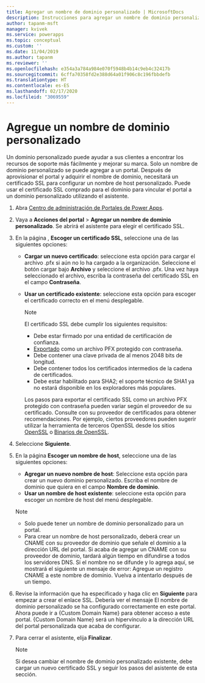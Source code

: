 ```yaml
---
title: Agregar un nombre de dominio personalizado | MicrosoftDocs
description: Instrucciones para agregar un nombre de dominio personalizado.
author: tapanm-msft
manager: kvivek
ms.service: powerapps
ms.topic: conceptual
ms.custom: ''
ms.date: 11/04/2019
ms.author: tapanm
ms.reviewer: ''
ms.openlocfilehash: e354a3a784a984e070f5948b4b14c9eb4c32417b
ms.sourcegitcommit: 6cffa70358fd2e388d64a01f906c8c196fbbdefb
ms.translationtype: HT
ms.contentlocale: es-ES
ms.lasthandoff: 02/17/2020
ms.locfileid: "3069559"
---
```

# <a name="add-a-custom-domain-name"></a>Agregue un nombre de dominio personalizado

Un dominio personalizado puede ayudar a sus clientes a encontrar los recursos de soporte más fácilmente y mejorar su marca. Solo un nombre de dominio personalizado se puede agregar a un portal. Después de aprovisionar el portal y adquirir el nombre de dominio, necesitará un certificado SSL para configurar un nombre de host personalizado. Puede usar el certificado SSL comprado para el dominio para vincular el portal a un dominio personalizado utilizando el asistente.

1. Abra [Centro de administración de Portales de Power Apps](admin-overview.md).

2. Vaya a **Acciones del portal** > **Agregar un nombre de dominio personalizado**. Se abrirá el asistente para elegir el certificado SSL.

3. En la página , **Escoger un certificado SSL**, seleccione una de las siguientes opciones:
   - **Cargar un nuevo certificado**: seleccione esta opción para cargar el archivo .pfx si aún no lo ha cargado a la organización. Seleccione el botón cargar bajo **Archivo** y seleccione el archivo .pfx. Una vez haya seleccionado el archivo, escriba la contraseña del certificado SSL en el campo **Contraseña**.
   - **Usar un certificado existente**: seleccione esta opción para escoger el certificado correcto en el menú desplegable.

     > [!Note]
     > El certificado SSL debe cumplir los siguientes requisitos:
     > - Debe estar firmado por una entidad de certificación de confianza.
     > - [Exportado](https://docs.microsoft.com/powershell/module/pkiclient/export-pfxcertificate?view=win10-ps) como un archivo PFX protegido con contraseña.
     > - Debe contener una clave privada de al menos 2048 bits de longitud.
     > - Debe contener todos los certificados intermedios de la cadena de certificados.
     > - Debe estar habilitado para SHA2; el soporte técnico de SHA1 ya no estará disponible en los exploradores más populares.
     > 
     > Los pasos para exportar el certificado SSL como un archivo PFX protegido con contraseña pueden variar según el proveedor de su certificado. Consulte con su proveedor de certificados para obtener recomendaciones. Por ejemplo, ciertos proveedores pueden sugerir utilizar la herramienta de terceros OpenSSL desde los sitios [OpenSSL](https://www.openssl.org/) o [Binarios de OpenSSL](https://wiki.openssl.org/index.php/Binaries). 

4. Seleccione **Siguiente**.

5. En la página **Escoger un nombre de host**, seleccione una de las siguientes opciones:
    - **Agregar un nuevo nombre de host**: Seleccione esta opción para crear un nuevo dominio personalizado. Escriba el nombre de dominio que quiera en el campo **Nombre de dominio**.
    - **Usar un nombre de host existente**: seleccione esta opción para escoger un nombre de host del menú desplegable. 
   
   > [!Note]
   > - Solo puede tener un nombre de dominio personalizado para un portal. 
   > - Para crear un nombre de host personalizado, deberá crear un CNAME con su proveedor de dominio que señale el dominio a la dirección URL del portal. Si acaba de agregar un CNAME con su proveedor de dominio, tardará algún tiempo en difundirse a todos los servidores DNS. Si el nombre no se difunde y lo agrega aquí, se mostrará el siguiente un mensaje de error: Agregue un registro CNAME a este nombre de dominio. Vuelva a intentarlo después de un tiempo.

6. Revise la información que ha especificado y haga clic en **Siguiente** para empezar a crear el enlace SSL. Debería ver el mensaje El nombre de dominio personalizado se ha configurado correctamente en este portal. Ahora puede ir a {Custom Domain Name} para obtener acceso a este portal. {Custom Domain Name} será un hipervínculo a la dirección URL del portal personalizada que acaba de configurar.

7. Para cerrar el asistente, elija **Finalizar**.

    > [!Note]
    > Si desea cambiar el nombre de dominio personalizado existente, debe cargar un nuevo certificado SSL y seguir los pasos del asistente de esta sección.
    

